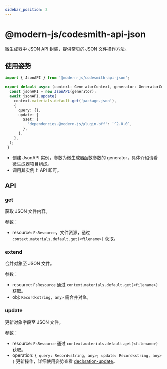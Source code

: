 ```yaml
---
sidebar_position: 2
---
```


# @modern-js/codesmith-api-json

微生成器中 JSON API 封装，提供常见的 JSON 文件操作方法。

## 使用姿势

```typescript
import { JsonAPI } from '@modern-js/codesmith-api-json';

export default async (context: GeneratorContext, generator: GeneratorCore) => {
  const jsonAPI = new JsonAPI(generator);
  await jsonAPI.update(
    context.materials.default.get('package.json'),
    {
      query: {},
      update: {
        $set: {
          'dependencies.@modern-js/plugin-bff': `^2.0.0`,
        },
      },
    },
  );
 }
```

- 创建 JsonAPI 实例，参数为微生成器函数参数的 generator，具体介绍请看[微生成器项目组成](/docs/guides/topic-detail/generator/codesmith/structure)。
- 调用其实例上 API 即可。

## API

### get

获取 JSON 文件内容。

参数：
- resource: `FsResource`，文件资源，通过 `context.materials.default.get(<filename>)` 获取。

### extend

合并对象至 JSON 文件。

参数：

- resource: `FsResource` 通过 `context.materials.default.get(<filename>)` 获取。
- obj: `Record<string, any>` 需合并对象。

### update

更新对象字段至 JSON 文件。

参数：

- resource: `FsResource` 通过 `context.materials.default.get(<filename>)` 获取。
- operation: `{ query: Record<string, any>; update: Record<string, any> }` 更新操作，详细使用姿势查看 [declaration-update](https://www.npmjs.com/package/declaration-update)。
